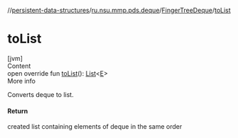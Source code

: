 //[persistent-data-structures](../../index.md)/[ru.nsu.mmp.pds.deque](../index.md)/[FingerTreeDeque](index.md)/[toList](to-list.md)



# toList  
[jvm]  
Content  
open override fun [toList](to-list.md)(): [List](https://kotlinlang.org/api/latest/jvm/stdlib/kotlin.collections/-list/index.html)<[E](index.md)>  
More info  


Converts deque to list.



#### Return  


created list containing elements of deque in the same order

  



